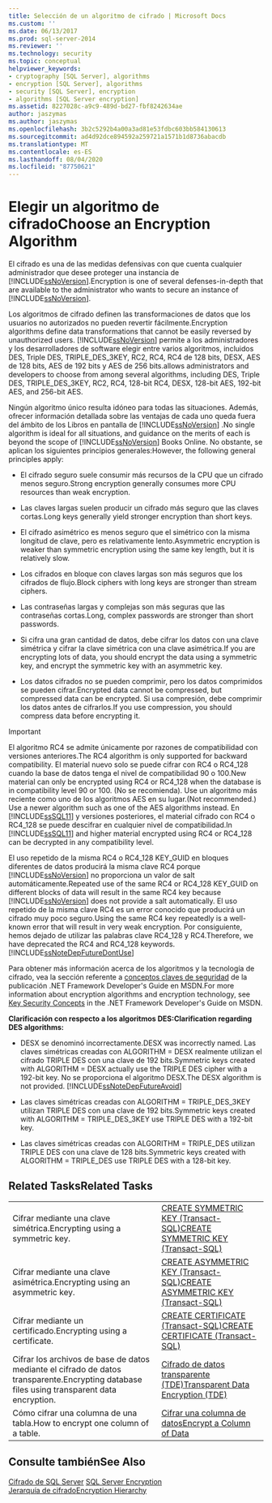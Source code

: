 ```yaml
---
title: Selección de un algoritmo de cifrado | Microsoft Docs
ms.custom: ''
ms.date: 06/13/2017
ms.prod: sql-server-2014
ms.reviewer: ''
ms.technology: security
ms.topic: conceptual
helpviewer_keywords:
- cryptography [SQL Server], algorithms
- encryption [SQL Server], algorithms
- security [SQL Server], encryption
- algorithms [SQL Server encryption]
ms.assetid: 8227028c-a9c9-489d-bd27-fbf8242634ae
author: jaszymas
ms.author: jaszymas
ms.openlocfilehash: 3b2c5292b4a00a3ad81e53fdbc603bb584130613
ms.sourcegitcommit: ad4d92dce894592a259721a1571b1d8736abacdb
ms.translationtype: MT
ms.contentlocale: es-ES
ms.lasthandoff: 08/04/2020
ms.locfileid: "87750621"
---
```

# <a name="choose-an-encryption-algorithm"></a><span data-ttu-id="184d7-102">Elegir un algoritmo de cifrado</span><span class="sxs-lookup"><span data-stu-id="184d7-102">Choose an Encryption Algorithm</span></span>
  <span data-ttu-id="184d7-103">El cifrado es una de las medidas defensivas con que cuenta cualquier administrador que desee proteger una instancia de [!INCLUDE[ssNoVersion](../../../includes/ssnoversion-md.md)].</span><span class="sxs-lookup"><span data-stu-id="184d7-103">Encryption is one of several defenses-in-depth that are available to the administrator who wants to secure an instance of [!INCLUDE[ssNoVersion](../../../includes/ssnoversion-md.md)].</span></span>  
  
 <span data-ttu-id="184d7-104">Los algoritmos de cifrado definen las transformaciones de datos que los usuarios no autorizados no pueden revertir fácilmente.</span><span class="sxs-lookup"><span data-stu-id="184d7-104">Encryption algorithms define data transformations that cannot be easily reversed by unauthorized users.</span></span> [!INCLUDE[ssNoVersion](../../../includes/ssnoversion-md.md)] <span data-ttu-id="184d7-105">permite a los administradores y los desarrolladores de software elegir entre varios algoritmos, incluidos DES, Triple DES, TRIPLE_DES_3KEY, RC2, RC4, RC4 de 128 bits, DESX, AES de 128 bits, AES de 192 bits y AES de 256 bits.</span><span class="sxs-lookup"><span data-stu-id="184d7-105">allows administrators and developers to choose from among several algorithms, including DES, Triple DES, TRIPLE_DES_3KEY, RC2, RC4, 128-bit RC4, DESX, 128-bit AES, 192-bit AES, and 256-bit AES.</span></span>  
  
 <span data-ttu-id="184d7-106">Ningún algoritmo único resulta idóneo para todas las situaciones. Además, ofrecer información detallada sobre las ventajas de cada uno queda fuera del ámbito de los Libros en pantalla de [!INCLUDE[ssNoVersion](../../../includes/ssnoversion-md.md)] .</span><span class="sxs-lookup"><span data-stu-id="184d7-106">No single algorithm is ideal for all situations, and guidance on the merits of each is beyond the scope of [!INCLUDE[ssNoVersion](../../../includes/ssnoversion-md.md)] Books Online.</span></span> <span data-ttu-id="184d7-107">No obstante, se aplican los siguientes principios generales:</span><span class="sxs-lookup"><span data-stu-id="184d7-107">However, the following general principles apply:</span></span>  
  
-   <span data-ttu-id="184d7-108">El cifrado seguro suele consumir más recursos de la CPU que un cifrado menos seguro.</span><span class="sxs-lookup"><span data-stu-id="184d7-108">Strong encryption generally consumes more CPU resources than weak encryption.</span></span>  
  
-   <span data-ttu-id="184d7-109">Las claves largas suelen producir un cifrado más seguro que las claves cortas.</span><span class="sxs-lookup"><span data-stu-id="184d7-109">Long keys generally yield stronger encryption than short keys.</span></span>  
  
-   <span data-ttu-id="184d7-110">El cifrado asimétrico es menos seguro que el simétrico con la misma longitud de clave, pero es relativamente lento.</span><span class="sxs-lookup"><span data-stu-id="184d7-110">Asymmetric encryption is weaker than symmetric encryption using the same key length, but it is relatively slow.</span></span>  
  
-   <span data-ttu-id="184d7-111">Los cifrados en bloque con claves largas son más seguros que los cifrados de flujo.</span><span class="sxs-lookup"><span data-stu-id="184d7-111">Block ciphers with long keys are stronger than stream ciphers.</span></span>  
  
-   <span data-ttu-id="184d7-112">Las contraseñas largas y complejas son más seguras que las contraseñas cortas.</span><span class="sxs-lookup"><span data-stu-id="184d7-112">Long, complex passwords are stronger than short passwords.</span></span>  
  
-   <span data-ttu-id="184d7-113">Si cifra una gran cantidad de datos, debe cifrar los datos con una clave simétrica y cifrar la clave simétrica con una clave asimétrica.</span><span class="sxs-lookup"><span data-stu-id="184d7-113">If you are encrypting lots of data, you should encrypt the data using a symmetric key, and encrypt the symmetric key with an asymmetric key.</span></span>  
  
-   <span data-ttu-id="184d7-114">Los datos cifrados no se pueden comprimir, pero los datos comprimidos se pueden cifrar.</span><span class="sxs-lookup"><span data-stu-id="184d7-114">Encrypted data cannot be compressed, but compressed data can be encrypted.</span></span> <span data-ttu-id="184d7-115">Si usa compresión, debe comprimir los datos antes de cifrarlos.</span><span class="sxs-lookup"><span data-stu-id="184d7-115">If you use compression, you should compress data before encrypting it.</span></span>  
  
> [!IMPORTANT]  
>  <span data-ttu-id="184d7-116">El algoritmo RC4 se admite únicamente por razones de compatibilidad con versiones anteriores.</span><span class="sxs-lookup"><span data-stu-id="184d7-116">The RC4 algorithm is only supported for backward compatibility.</span></span> <span data-ttu-id="184d7-117">El material nuevo solo se puede cifrar con RC4 o RC4_128 cuando la base de datos tenga el nivel de compatibilidad 90 o 100.</span><span class="sxs-lookup"><span data-stu-id="184d7-117">New material can only be encrypted using RC4 or RC4_128 when the database is in compatibility level 90 or 100.</span></span> <span data-ttu-id="184d7-118">(No se recomienda). Use un algoritmo más reciente como uno de los algoritmos AES en su lugar.</span><span class="sxs-lookup"><span data-stu-id="184d7-118">(Not recommended.) Use a newer algorithm such as one of the AES algorithms instead.</span></span> <span data-ttu-id="184d7-119">En [!INCLUDE[ssSQL11](../../../includes/sssql11-md.md)] y versiones posteriores, el material cifrado con RC4 o RC4_128 se puede descifrar en cualquier nivel de compatibilidad.</span><span class="sxs-lookup"><span data-stu-id="184d7-119">In [!INCLUDE[ssSQL11](../../../includes/sssql11-md.md)] and higher material encrypted using RC4 or RC4_128 can be decrypted in any compatibility level.</span></span>  
>   
>  <span data-ttu-id="184d7-120">El uso repetido de la misma RC4 o RC4_128 KEY_GUID en bloques diferentes de datos producirá la misma clave RC4 porque [!INCLUDE[ssNoVersion](../../../includes/ssnoversion-md.md)] no proporciona un valor de salt automáticamente.</span><span class="sxs-lookup"><span data-stu-id="184d7-120">Repeated use of the same RC4 or RC4_128 KEY_GUID on different blocks of data will result in the same RC4 key because [!INCLUDE[ssNoVersion](../../../includes/ssnoversion-md.md)] does not provide a salt automatically.</span></span> <span data-ttu-id="184d7-121">El uso repetido de la misma clave RC4 es un error conocido que producirá un cifrado muy poco seguro.</span><span class="sxs-lookup"><span data-stu-id="184d7-121">Using the same RC4 key repeatedly is a well-known error that will result in very weak encryption.</span></span> <span data-ttu-id="184d7-122">Por consiguiente, hemos dejado de utilizar las palabras clave RC4_128 y RC4.</span><span class="sxs-lookup"><span data-stu-id="184d7-122">Therefore, we have deprecated the RC4 and RC4_128 keywords.</span></span> [!INCLUDE[ssNoteDepFutureDontUse](../../../includes/ssnotedepfuturedontuse-md.md)]  
  
 <span data-ttu-id="184d7-123">Para obtener más información acerca de los algoritmos y la tecnología de cifrado, vea la sección referente a [conceptos claves de seguridad](https://go.microsoft.com/fwlink/?LinkId=62082) de la publicación .NET Framework Developer's Guide en MSDN.</span><span class="sxs-lookup"><span data-stu-id="184d7-123">For more information about encryption algorithms and encryption technology, see [Key Security Concepts](https://go.microsoft.com/fwlink/?LinkId=62082) in the .NET Framework Developer's Guide on MSDN.</span></span>  
  
 <span data-ttu-id="184d7-124">**Clarificación con respecto a los algoritmos DES:**</span><span class="sxs-lookup"><span data-stu-id="184d7-124">**Clarification regarding DES algorithms:**</span></span>  
  
-   <span data-ttu-id="184d7-125">DESX se denominó incorrectamente.</span><span class="sxs-lookup"><span data-stu-id="184d7-125">DESX was incorrectly named.</span></span> <span data-ttu-id="184d7-126">Las claves simétricas creadas con ALGORITHM = DESX realmente utilizan el cifrado TRIPLE DES con una clave de 192 bits.</span><span class="sxs-lookup"><span data-stu-id="184d7-126">Symmetric keys created with ALGORITHM = DESX actually use the TRIPLE DES cipher with a 192-bit key.</span></span> <span data-ttu-id="184d7-127">No se proporciona el algoritmo DESX.</span><span class="sxs-lookup"><span data-stu-id="184d7-127">The DESX algorithm is not provided.</span></span> [!INCLUDE[ssNoteDepFutureAvoid](../../../includes/ssnotedepfutureavoid-md.md)]  
  
-   <span data-ttu-id="184d7-128">Las claves simétricas creadas con ALGORITHM = TRIPLE_DES_3KEY utilizan TRIPLE DES con una clave de 192 bits.</span><span class="sxs-lookup"><span data-stu-id="184d7-128">Symmetric keys created with ALGORITHM = TRIPLE_DES_3KEY use TRIPLE DES with a 192-bit key.</span></span>  
  
-   <span data-ttu-id="184d7-129">Las claves simétricas creadas con ALGORITHM = TRIPLE_DES utilizan TRIPLE DES con una clave de 128 bits.</span><span class="sxs-lookup"><span data-stu-id="184d7-129">Symmetric keys created with ALGORITHM = TRIPLE_DES use TRIPLE DES with a 128-bit key.</span></span>  
  
## <a name="related-tasks"></a><span data-ttu-id="184d7-130">Related Tasks</span><span class="sxs-lookup"><span data-stu-id="184d7-130">Related Tasks</span></span>  
  
|||  
|-|-|  
|<span data-ttu-id="184d7-131">Cifrar mediante una clave simétrica.</span><span class="sxs-lookup"><span data-stu-id="184d7-131">Encrypting using a symmetric key.</span></span>|[<span data-ttu-id="184d7-132">CREATE SYMMETRIC KEY &#40;Transact-SQL&#41;</span><span class="sxs-lookup"><span data-stu-id="184d7-132">CREATE SYMMETRIC KEY &#40;Transact-SQL&#41;</span></span>](/sql/t-sql/statements/create-symmetric-key-transact-sql)|  
|<span data-ttu-id="184d7-133">Cifrar mediante una clave asimétrica.</span><span class="sxs-lookup"><span data-stu-id="184d7-133">Encrypting using an asymmetric key.</span></span>|[<span data-ttu-id="184d7-134">CREATE ASYMMETRIC KEY &#40;Transact-SQL&#41;</span><span class="sxs-lookup"><span data-stu-id="184d7-134">CREATE ASYMMETRIC KEY &#40;Transact-SQL&#41;</span></span>](/sql/t-sql/statements/create-asymmetric-key-transact-sql)|  
|<span data-ttu-id="184d7-135">Cifrar mediante un certificado.</span><span class="sxs-lookup"><span data-stu-id="184d7-135">Encrypting using a certificate.</span></span>|[<span data-ttu-id="184d7-136">CREATE CERTIFICATE &#40;Transact-SQL&#41;</span><span class="sxs-lookup"><span data-stu-id="184d7-136">CREATE CERTIFICATE &#40;Transact-SQL&#41;</span></span>](/sql/t-sql/statements/create-certificate-transact-sql)|  
|<span data-ttu-id="184d7-137">Cifrar los archivos de base de datos mediante el cifrado de datos transparente.</span><span class="sxs-lookup"><span data-stu-id="184d7-137">Encrypting database files using transparent data encryption.</span></span>|[<span data-ttu-id="184d7-138">Cifrado de datos transparente &#40;TDE&#41;</span><span class="sxs-lookup"><span data-stu-id="184d7-138">Transparent Data Encryption &#40;TDE&#41;</span></span>](transparent-data-encryption.md)|  
|<span data-ttu-id="184d7-139">Cómo cifrar una columna de una tabla.</span><span class="sxs-lookup"><span data-stu-id="184d7-139">How to encrypt one column of a table.</span></span>|[<span data-ttu-id="184d7-140">Cifrar una columna de datos</span><span class="sxs-lookup"><span data-stu-id="184d7-140">Encrypt a Column of Data</span></span>](encrypt-a-column-of-data.md)|  
  
## <a name="see-also"></a><span data-ttu-id="184d7-141">Consulte también</span><span class="sxs-lookup"><span data-stu-id="184d7-141">See Also</span></span>  
 <span data-ttu-id="184d7-142">[Cifrado de SQL Server](sql-server-encryption.md) </span><span class="sxs-lookup"><span data-stu-id="184d7-142">[SQL Server Encryption](sql-server-encryption.md) </span></span>  
 [<span data-ttu-id="184d7-143">Jerarquía de cifrado</span><span class="sxs-lookup"><span data-stu-id="184d7-143">Encryption Hierarchy</span></span>](encryption-hierarchy.md)  
  
  
